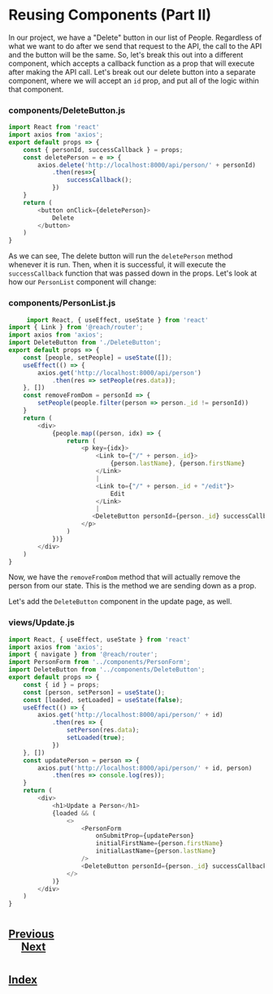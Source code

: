 #   Reusing Components (Part II)
In our project, we have a "Delete" button in our list of People. Regardless of what we want to do after we send that request to the API, the call to the API and the button will be the same. So, let's break this out into a different component, which accepts a callback function as a prop that will execute after making the API call. Let's break out our delete button into a separate component, where we will accept an `id` prop, and put all of the logic within that component.

### __components/DeleteButton.js__
```js
import React from 'react'
import axios from 'axios';
export default props => {
    const { personId, successCallback } = props;
    const deletePerson = e => {
        axios.delete('http://localhost:8000/api/person/' + personId)
            .then(res=>{
                successCallback();
            })
    }
    return (
        <button onClick={deletePerson}>
            Delete
        </button>
    )
}
```
As we can see, The delete button will run the `deletePerson` method whenever it is run. Then, when it is successful, it will execute the `successCallback` function that was passed down in the props. Let's look at how our `PersonList` component will change:

### __components/PersonList.js__
```js
     import React, { useEffect, useState } from 'react'
import { Link } from '@reach/router';
import axios from 'axios';
import DeleteButton from './DeleteButton';
export default props => {
    const [people, setPeople] = useState([]);
    useEffect(() => {
        axios.get('http://localhost:8000/api/person')
            .then(res => setPeople(res.data));
    }, [])
    const removeFromDom = personId => {
        setPeople(people.filter(person => person._id != personId))
    }
    return (
        <div>
            {people.map((person, idx) => {
                return (
                    <p key={idx}>
                        <Link to={"/" + person._id}>
                            {person.lastName}, {person.firstName}
                        </Link>
                        |
                        <Link to={"/" + person._id + "/edit"}>
                            Edit
                        </Link> 
                        |
                       <DeleteButton personId={person._id} successCallback={()=>removeFromDom(person._id)}/>
                    </p>
                )
            })}
        </div>
    )
}
```
Now, we have the `removeFromDom` method that will actually remove the person from our state. This is the method we are sending down as a prop.

Let's add the `DeleteButton` component in the update page, as well.

### __views/Update.js__
```js
import React, { useEffect, useState } from 'react'
import axios from 'axios';
import { navigate } from '@reach/router';
import PersonForm from '../components/PersonForm';
import DeleteButton from '../components/DeleteButton';
export default props => {
    const { id } = props;
    const [person, setPerson] = useState();
    const [loaded, setLoaded] = useState(false);
    useEffect(() => {
        axios.get('http://localhost:8000/api/person/' + id)
            .then(res => {
                setPerson(res.data);
                setLoaded(true);
            })
    }, [])
    const updatePerson = person => {
        axios.put('http://localhost:8000/api/person/' + id, person)
            .then(res => console.log(res));
    }
    return (
        <div>
            <h1>Update a Person</h1>
            {loaded && (
                <>
                    <PersonForm
                        onSubmitProp={updatePerson}
                        initialFirstName={person.firstName}
                        initialLastName={person.lastName}
                    />
                    <DeleteButton personId={person._id} successCallback={() => navigate("/")} />
                </>
            )}
        </div>
    )
}
```
#
## [Previous](./002_Resuing_Components.md)<span>&nbsp;&nbsp;&nbsp;&nbsp;&nbsp;&nbsp;&nbsp;&nbsp;&nbsp;&nbsp;&nbsp;&nbsp;&nbsp;&nbsp;&nbsp;&nbsp;&nbsp;&nbsp;&nbsp;&nbsp;&nbsp;&nbsp;&nbsp;&nbsp;&nbsp;&nbsp;&nbsp;&nbsp;&nbsp;&nbsp;&nbsp;&nbsp;&nbsp;&nbsp;&nbsp;&nbsp;&nbsp;&nbsp;&nbsp;&nbsp;&nbsp;&nbsp;&nbsp;&nbsp;&nbsp;&nbsp;&nbsp;&nbsp;&nbsp;&nbsp;&nbsp;&nbsp;&nbsp;&nbsp;&nbsp;&nbsp;&nbsp;&nbsp;&nbsp;&nbsp;&nbsp;&nbsp;&nbsp;&nbsp;&nbsp;&nbsp;&nbsp;&nbsp;&nbsp;&nbsp;&nbsp;&nbsp;&nbsp;&nbsp;&nbsp;&nbsp;&nbsp;&nbsp;&nbsp;&nbsp;&nbsp;&nbsp;&nbsp;&nbsp;&nbsp;&nbsp;&nbsp;</span> [Next](./004_Presentational_vs_Container.md)
#
##  [Index](../Index.md)